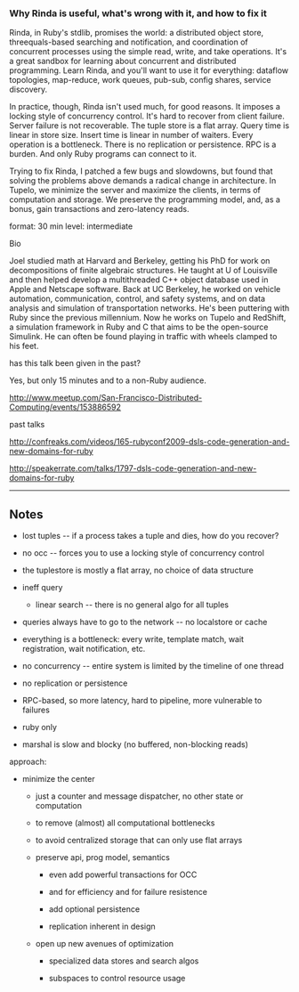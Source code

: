 
### Why Rinda is useful, what's wrong with it, and how to fix it

Rinda, in Ruby's stdlib, promises the world: a distributed object store, threequals-based searching and notification, and coordination of concurrent processes using the simple read, write, and take operations. It's a great sandbox for learning about concurrent and distributed programming. Learn Rinda, and you'll want to use it for everything: dataflow topologies, map-reduce, work queues, pub-sub, config shares, service discovery.

In practice, though, Rinda isn't used much, for good reasons. It imposes a locking style of concurrency control. It's hard to recover from client failure. Server failure is not recoverable. The tuple store is a flat array. Query time is linear in store size. Insert time is linear in number of waiters. Every operation is a bottleneck. There is no replication or persistence. RPC is a burden. And only Ruby programs can connect to it.

Trying to fix Rinda, I patched a few bugs and slowdowns, but found that solving the problems above demands a radical change in architecture. In Tupelo, we minimize the server and maximize the clients, in terms of computation and storage. We preserve the programming model, and, as a bonus, gain transactions and zero-latency reads.


format: 30 min
level: intermediate

Bio

Joel studied math at Harvard and Berkeley, getting his PhD for work on decompositions of finite algebraic structures. He taught at U of Louisville and then helped develop a multithreaded C++ object database used in Apple and Netscape software. Back at UC Berkeley, he worked on vehicle automation, communication, control, and safety systems, and on data analysis and simulation of transportation networks. He's been puttering with Ruby since the previous millennium. Now he works on Tupelo and RedShift, a simulation framework in Ruby and C that aims to be the open-source Simulink. He can often be found playing in traffic with wheels clamped to his feet.


has this talk been given in the past?

Yes, but only 15 minutes and to a non-Ruby audience.

http://www.meetup.com/San-Francisco-Distributed-Computing/events/153886592

past talks

http://confreaks.com/videos/165-rubyconf2009-dsls-code-generation-and-new-domains-for-ruby

http://speakerrate.com/talks/1797-dsls-code-generation-and-new-domains-for-ruby

----
Notes
----

* lost tuples -- if a process takes a tuple and dies, how do you recover?

* no occ -- forces you to use a locking style of concurrency control

* the tuplestore is mostly a flat array, no choice of data structure

* ineff query

  * linear search -- there is no general algo for all tuples

* queries always have to go to the network -- no localstore or cache

* everything is a bottleneck: every write, template match, wait registration, wait  notification, etc.

* no concurrency -- entire system is limited by the timeline of one thread

* no replication or persistence

* RPC-based, so more latency, hard to pipeline, more vulnerable to failures

* ruby only

* marshal is slow and blocky (no buffered, non-blocking reads)

approach:

* minimize the center
  
  * just a counter and message dispatcher, no other state or computation
  
  * to remove (almost) all computational bottlenecks
  
  * to avoid centralized storage that can only use flat arrays

  * preserve api, prog model, semantics
    
    * even add powerful transactions for OCC
      
    * and for efficiency and for failure resistence
    
    * add optional persistence
    
    * replication inherent in design

  * open up new avenues of optimization
    
    * specialized data stores and search algos
    
    * subspaces to control resource usage
  
